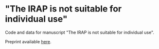 # "The IRAP is not suitable for individual use"

Code and data for manuscript "The IRAP is not suitable for individual use".

Preprint available [here](https://psyarxiv.com/w2ygr).
